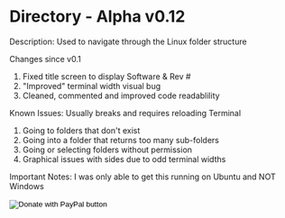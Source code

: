 # Directory - Alpha v0.12
Description:
  Used to navigate through the Linux folder structure

Changes since v0.1
  1. Fixed title screen to display Software & Rev #
  2. "Improved" terminal width visual bug
  3. Cleaned, commented and improved code readablility

Known Issues: Usually breaks and requires reloading Terminal
  1. Going to folders that don't exist
  2. Going into a folder that returns too many sub-folders
  3. Going or selecting folders without permission
  4. Graphical issues with sides due to odd terminal widths

Important Notes:
  I was only able to get this running on Ubuntu and NOT Windows

<form action="https://www.paypal.com/donate" method="post" target="_top">
<input type="hidden" name="business" value="ES6X8G7BNYAZJ" />
<input type="hidden" name="amount" value="1" />
<input type="hidden" name="no_recurring" value="1" />
<input type="hidden" name="item_name" value="$1 USD = 1 Starbucks Coffee Pod OR Roughly enough attention span for 1 new feature / bug fix." />
<input type="hidden" name="currency_code" value="USD" />
<input type="image" src="https://www.paypalobjects.com/en_US/i/btn/btn_donateCC_LG.gif" border="0" name="submit" title="PayPal - The safer, easier way to pay online!" alt="Donate with PayPal button" />
<img alt="" border="0" src="https://www.paypal.com/en_US/i/scr/pixel.gif" width="1" height="1" />
</form>
